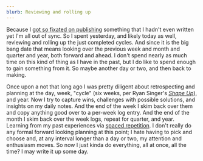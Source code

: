 ```yaml
---
blurb: Reviewing and rolling up
---
```


Because I [got so fixated on publishing](/logs/2024-01-07/) something that I hadn't even written yet I'm all out of sync. So I spent yesterday, and likely today as well, reviewing and rolling up the just completed  cycles. And since it is the big bang date that means looking over the previous week and month and quarter and year, both forward and ahead. I don't spend nearly as much time on this kind of thing as I have in the past, but I do like to spend enough to gain something from it. So maybe another day or two, and then back to making.

Once upon a not that long ago I was pretty diligent about retrospecting and planning at the day, week, "cycle" (six weeks, per Ryan Singer's _[Shape Up](https://basecamp.com/shapeup)_), and year. Now I try to capture wins, challenges with possible solutions, and insights on my daily notes. And the end of the week I skim back over them and copy anything good over to a per-week log entry. And the end of the month I skim back over the week logs, repeat for quarter, and year. Learning from my past experiences via [spaced repetition](https://en.wikipedia.org/wiki/Spaced_repetition). I don't really do any formal forward looking planning at this point; I hate having to pick and choose and, at any interval longer than a day or two, my attention and enthusiasm moves. So now I just kinda do everything, all at once, all the time? I may write it up some day.
